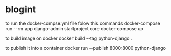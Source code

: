 # blogint

to run the docker-compse.yml file folow this commands
docker-compose run --rm app django-admin startproject core
docker-compose up

to build image on docker
docker build --tag python-django .

to publish it into a container
docker run --publish 8000:8000 python-django
